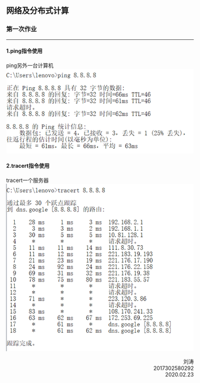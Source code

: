 ## 网络及分布式计算
### 第一次作业
---
#### 1.ping指令使用   
ping另外一台计算机
![](Screenshot\ping指令.png )

#### 2.tracert指令使用
tracert一个服务器
![](Screenshot\tracert指令.png )



<p align="right">刘涛<br/>2017302580292<br/>2020.02.23</p>
